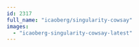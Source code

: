 ```yaml
---
id: 2317
full_name: "icaoberg/singularity-cowsay"
images: 
  - "icaoberg-singularity-cowsay-latest"
---
```

